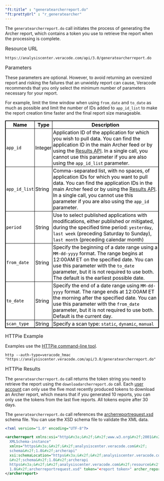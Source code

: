 ```yaml
---
"ft:title" : "generatearcherreport.do"
"ft:prettyUrl" : "r_generatearcher"
---
```

The `generatearcherreport.do` call initiates the process of generating the Archer report, which contains a token you use to retrieve the report when the processing is complete.

<p><span style="font-size: medium;">Resource URL</span></p>

`https://analysiscenter.veracode.com/api/3.0/generatearcherreport.do`

<p><span style="font-size: medium;">Parameters</span></p>

These parameters are optional. However, to avoid returning an oversized report and risking the failures that an unwieldy report can cause, Veracode recommends that you only select the minimum number of parameters necessary for your report.

For example, limit the time window when using `from_date` and `to_date` as much as possible and limit the number of IDs added to `app_id_list` to make the report creation time faster and the final report size manageable.

<style>
table.veracode {
  width: 100%;
  background-color: #ffffff;
  border-collapse: collapse;
  border-width: 1px;
  border-color: #000000;
  border-style: solid;
  color: #000000;
}

table.veracode td, table.veracode th {
border-width: 1px;
border-color: #000000;
border-style: solid;
padding: 2px;
}

table.veracode thead {
background-color: ##F8F8F8;
}
</style>
<table class="veracode">
<thead>
<tr>
<th>Name</th>
<th>Type</th>
<th>Description</th>
</tr>
</thead>
<tbody>
<tr>
<td><code>app_id</code></td>
<td>Integer</td>
<td>Application ID of the application for which you wish to pull data. You can find the application ID in the main Archer feed or by using the <a href="https://docs.veracode.com/r/c_results_master">Results API</a>. In a single call, you cannot use this parameter if you are also using the <code>app_id_list</code> parameter.</td>
</tr>
<tr>
<td><code>app_id_list</code></td>
<td>String</td>
<td>Comma-separated list, with no spaces, of application IDs for which you want to pull data. You can find the application IDs in the main Archer feed or by using the <a href="https://docs.veracode.com/r/c_results_master">Results API</a>. In a single call, you cannot use this parameter if you are also using the <code>app_id</code> parameter.</td>
</tr>
<tr>
<td><code>period</code></td>
<td>String</td>
<td>Use to select published applications with modifications, either published or mitigated, during the specified time period: <code>yesterday</code>, <code>last week</code> (preceding Saturday to Sunday), <code>last month</code> (preceding calendar month)</td>
</tr>
<tr>
<td><code>from_date</code></td>
<td>String</td>
<td>Specify the beginning of a date range using a <code>MM-dd-yyyy</code> format. The range begins at 12:00AM ET on the specified date. You can use this parameter with the <code>to_date</code> parameter, but it is not required to use both. The default is the earliest possible date.</td>
</tr>
<tr>
<td><code>to_date</code></td>
<td>String</td>
<td>Specify the end of a date range using <code>MM-dd-yyyy</code> format. The range ends at 12:00AM ET the morning after the specified date. You can use this parameter with the <code>from_date</code> parameter, but it is not required to use both. Default is the current day.</td>
</tr>
<tr>
<td><code>scan_type</code></td>
<td>String</td>
<td>Specify a scan type: <code>static</code>, <code>dynamic</code>, <code>manual</code></td>
</tr>
</tbody>
</table>

<p><span style="font-size: medium;">HTTPie Example</span></p>

Examples use the [HTTPie command-line tool](https://docs.veracode.com/r/c_httpie_tool).

`http --auth-type=veracode_hmac "https://analysiscenter.veracode.com/api/3.0/generatearcherreport.do"`

<p><span style="font-size: medium;">HTTPie Results</span></p>

The `generatearcherreport.do` call returns the token string you need to retrieve the report using the `downloadarcherreport.do` call. Each [user account](https://docs.veracode.com/r/c_about_veracode_accounts) can only use the five most recently produced tokens to download an Archer report, which means that if you generated 10 reports, you can only use the tokens from the last five reports. All tokens expire after 30 days.

The `generatearcherreport.do` call references the [archerreportrequest.xsd](https://analysiscenter.veracode.com/resource/1.0/archerreportrequest.xsd) schema file. You can use the XSD schema file to validate the XML data.

```xml
<?xml version="1.0" encoding="UTF-8"?>

<archerreport xmlns:xsi="http&#x3a;&#x2f;&#x2f;www.w3.org&#x2f;2001&#x2f;
  XMLSchema-instance"
  xmlns="https&#x3a;&#x2f;&#x2f;analysiscenter.veracode.com&#x2f;
  schema&#x2f;1.0&#x2f;archerapi"
  xsi:schemaLocation="https&#x3a;&#x2f;&#x2f;analysiscenter.veracode.com
  &#x2f;schema&#x2f;1.0&#x2f;archerapi
  https&#x3a;&#x2f;&#x2f;analysiscenter.veracode.com&#x2f;resource&#x2f;
  1.0&#x2f;archerreportrequest.xsd" token="<report token>" archer_report_version="3.0">
</archerreport>
```
